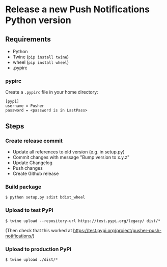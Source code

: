 # Release a new Push Notifications Python version
## Requirements
- Python
- Twine (`pip install twine`)
- wheel (`pip install wheel`)
- .pypirc
### pypirc
Create a `.pypirc` file in your home directory:
```
[pypi]
username = Pusher
password = <password is in LastPass>
```

## Steps
### Create release commit
 - Update all references to old version (e.g. in setup.py)
 - Commit changes with message "Bump version to x.y.z"
 - Update Changelog
 - Push changes
 - Create Github release
### Build package
```
$ python setup.py sdist bdist_wheel
```
### Upload to test PyPi
```
$ twine upload --repository-url https://test.pypi.org/legacy/ dist/*
```
(Then check that this worked at https://test.pypi.org/project/pusher-push-notifications/)

### Upload to production PyPi
```
$ twine upload ./dist/*
```
